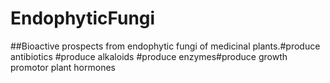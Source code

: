 # EndophyticFungi
##Bioactive prospects from endophytic fungi of medicinal plants.#produce antibiotics #produce alkaloids #produce enzymes#produce growth promotor plant hormones
